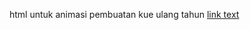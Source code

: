 html untuk animasi pembuatan kue ulang tahun
<a href="https://ekasaputra-cyber.github.io/cake">link text</a>
